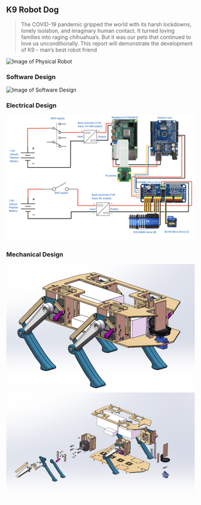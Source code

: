 ## K9 Robot Dog

> The COVID-19 pandemic gripped the world with its harsh lockdowns, lonely isolation, and imaginary
> human contact. It turned loving families into raging chihuahua’s. But it was our pets that continued to
> love us unconditionally. This report will demonstrate the development of K9 - man’s best robot friend

![Image of Physical Robot](https://github.com/yash-chaudhary/careSpot/blob/main/Assets/Solution_Architecture_Diagram.png)

### Software Design

![Image of Software Design](https://github.com/yash-chaudhary/careSpot/blob/main/Assets/Solution_Architecture_Diagram.png)

### Electrical Design

![Image of Electrical Design](https://github.com/yash-chaudhary/K9-robot-dog/blob/main/Assets/circuit_diagram.png)

### Mechanical Design

![Image of CAD design](https://github.com/yash-chaudhary/K9-robot-dog/blob/main/Assets/final_cad_model.png)
![Image of CAD exploded view](https://github.com/yash-chaudhary/K9-robot-dog/blob/main/Assets/final_cad_exploded.png)
